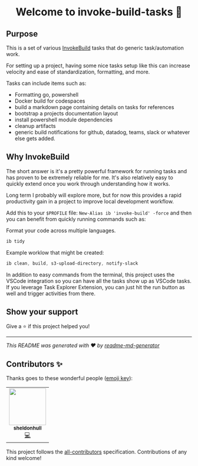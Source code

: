 <h1 align="center">Welcome to invoke-build-tasks 👋</h1>
<p>
</p>

## Purpose

This is a set of various [InvokeBuild](https://github.com/nightroman/Invoke-Build) tasks that do generic task/automation work.

For setting up a project, having some nice tasks setup like this can increase velocity and ease of standardization, formatting, and more.

Tasks can include items such as:

- Formatting go, powershell
- Docker build for codespaces
- build a markdown page containing details on tasks for references
- bootstrap a projects documentation layout
- install powershell module dependencies
- cleanup artifacts
- generic build notifications for github, datadog, teams, slack or whatever else gets added.


## Why InvokeBuild

The short answer is it's a pretty powerful framework for running tasks and has proven to be extremely reliable for me.
It's also relatively easy to quickly extend once you work through understanding how it works.

Long term I probably will explore more, but for now this provides a rapid productivity gain in a project to improve local development workflow.

Add this to your `$PROFILE` file: `New-Alias ib 'invoke-build' -force` and then you can benefit from quickly running commands such as:

Format your code across multiple languages.

```powershell
ib tidy
```

Example worklow that might be created:

```powershell
ib clean, build, s3-upload-directory, notify-slack
```

In addition to easy commands from the terminal, this project uses the VSCode integration so you can have all the tasks show up as VSCode tasks.
If you leverage Task Explorer Extension, you can just hit the run button as well and trigger activities from there.
## Show your support

Give a ⭐️ if this project helped you!

***
_This README was generated with ❤️ by [readme-md-generator](https://github.com/kefranabg/readme-md-generator)_

## Contributors ✨

Thanks goes to these wonderful people ([emoji key](https://allcontributors.org/docs/en/emoji-key)):

<!-- ALL-CONTRIBUTORS-LIST:START - Do not remove or modify this section -->
<!-- prettier-ignore-start -->
<!-- markdownlint-disable -->
<table>
  <tr>
    <td align="center"><a href="https://www.sheldonhull.com/"><img src="https://avatars.githubusercontent.com/u/3526320?v=4?s=100" width="100px;" alt=""/><br /><sub><b>sheldonhull</b></sub></a><br /><a href="https://github.com/sheldonhull/invoke-build-tasks/commits?author=sheldonhull" title="Code">💻</a></td>
  </tr>
</table>

<!-- markdownlint-restore -->
<!-- prettier-ignore-end -->

<!-- ALL-CONTRIBUTORS-LIST:END -->

This project follows the [all-contributors](https://github.com/all-contributors/all-contributors) specification. Contributions of any kind welcome!
